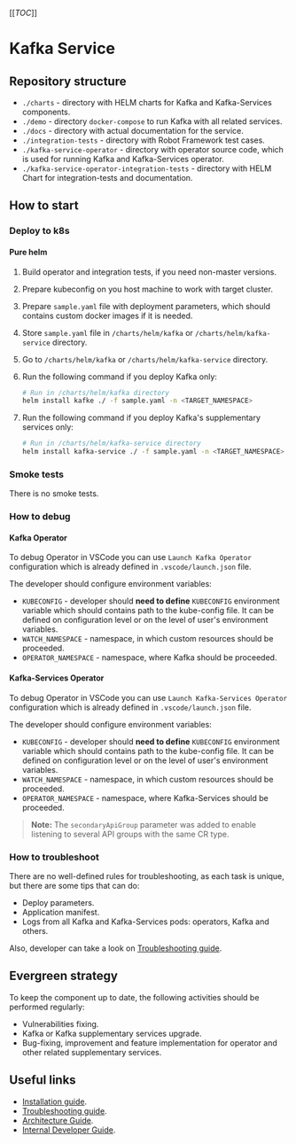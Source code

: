 [[_TOC_]]

# Kafka Service

## Repository structure

* `./charts` - directory with HELM charts for Kafka and Kafka-Services components.
* `./demo` - directory `docker-compose` to run Kafka with all related services.
* `./docs` - directory with actual documentation for the service.
* `./integration-tests` - directory with Robot Framework test cases.
* `./kafka-service-operator` - directory with operator source code, which is used for running Kafka and Kafka-Services 
  operator.
* `./kafka-service-operator-integration-tests` - directory with HELM Chart for integration-tests and documentation.


## How to start

### Deploy to k8s

#### Pure helm

1. Build operator and integration tests, if you need non-master versions.
2. Prepare kubeconfig on you host machine to work with target cluster.
3. Prepare `sample.yaml` file with deployment parameters, which should contains custom docker images if it is needed.
4. Store `sample.yaml` file in `/charts/helm/kafka` or `/charts/helm/kafka-service` directory.
5. Go to `/charts/helm/kafka` or `/charts/helm/kafka-service` directory.
6. Run the following command if you deploy Kafka only:

     ```sh
     # Run in /charts/helm/kafka directory
     helm install kafke ./ -f sample.yaml -n <TARGET_NAMESPACE>
     ```

7. Run the following command if you deploy Kafka's supplementary services only:

     ```sh
     # Run in /charts/helm/kafka-service directory
     helm install kafka-service ./ -f sample.yaml -n <TARGET_NAMESPACE>
     ```

### Smoke tests

There is no smoke tests.

### How to debug

#### Kafka Operator

To debug Operator in VSCode you can use `Launch Kafka Operator` configuration which is already defined in 
`.vscode/launch.json` file.

The developer should configure environment variables: 

* `KUBECONFIG` - developer should **need to define** `KUBECONFIG` environment variable
  which should contains path to the kube-config file. It can be defined on configuration level
  or on the level of user's environment variables.
* `WATCH_NAMESPACE` - namespace, in which custom resources should be proceeded.
* `OPERATOR_NAMESPACE` - namespace, where Kafka should be proceeded.

#### Kafka-Services Operator

To debug Operator in VSCode you can use `Launch Kafka-Services Operator` configuration which is already defined in 
`.vscode/launch.json` file.

The developer should configure environment variables: 

* `KUBECONFIG` - developer should **need to define** `KUBECONFIG` environment variable
  which should contains path to the kube-config file. It can be defined on configuration level
  or on the level of user's environment variables.
* `WATCH_NAMESPACE` - namespace, in which custom resources should be proceeded.
* `OPERATOR_NAMESPACE` - namespace, where Kafka-Services should be proceeded.

> **Note:** The `secondaryApiGroup` parameter was added to enable listening to several API groups with the same CR type.

### How to troubleshoot

There are no well-defined rules for troubleshooting, as each task is unique, but there are some tips that can do:

* Deploy parameters.
* Application manifest.
* Logs from all Kafka and Kafka-Services pods: operators, Kafka and others.

Also, developer can take a look on [Troubleshooting guide](/docs/public/troubleshooting.md).

## Evergreen strategy

To keep the component up to date, the following activities should be performed regularly:

* Vulnerabilities fixing.
* Kafka or Kafka supplementary services upgrade.
* Bug-fixing, improvement and feature implementation for operator and other related supplementary services.

## Useful links

* [Installation guide](/docs/public/installation.md).
* [Troubleshooting guide](/docs/public/troubleshooting.md).
* [Architecture Guide](/docs/public/architecture.md).
* [Internal Developer Guide](/docs/internal/developing.md).